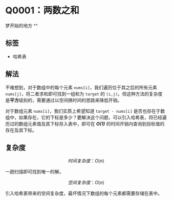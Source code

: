 # Q0001：两数之和

梦开始的地方 ^^

## 标签

+ 哈希表

## 解法

不难想到，对于数组中的每个元素 `nums[i]`，我们遍历位于其之后的所有元素 `nums[j]`，将二者求和即可找到一组和为 `target` 的 `(i,j)`。但这种方法的复杂度是**平方**级别的，需要通过以空间换时间的思路来降低开销。

对于数组元素 `nums[i]`，我们实质上希望知道 `target - nums[i]` 是否也存在于数组中，如果存在，它的下标是多少？要解决这个问题，可以引入哈希表，将已经遍历过的数组元素值及其下标存入表中，即可在 ***O(1)*** 的时间开销内查询到目标值的存在及其下标。

## 复杂度

$$ 时间复杂度：O(n) $$ 

一趟扫描即可找到唯一的解。

$$ 空间复杂度：O(n) $$ 

引入哈希表带来的空间复杂度，最坏情况下数组的每个元素都需要存储在表中。